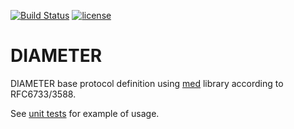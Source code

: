 [![Build Status](https://travis-ci.org/cppden/diameter.svg?branch=master)](https://travis-ci.org/cppden/diameter)
[![license](https://img.shields.io/github/license/mashape/apistatus.svg)](../master/LICENSE)

# DIAMETER

DIAMETER base protocol definition using [med](https://github.com/cppden/med) library
according to RFC6733/3588.

See [unit tests](../master/ut/diameter.cpp) for example of usage.

